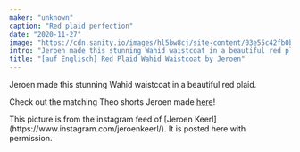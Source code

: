 ```yaml
---
maker: "unknown"
caption: "Red plaid perfection"
date: "2020-11-27"
image: "https://cdn.sanity.io/images/hl5bw8cj/site-content/03e55c42fb0bb6109af5ab0dbf58ad9e6f5a8110-1080x1080.jpg"
intro: "Jeroen made this stunning Wahid waistcoat in a beautiful red plaid."
title: "[auf Englisch] Red Plaid Wahid Waistcoat by Jeroen"
---
```



Jeroen made this stunning Wahid waistcoat in a beautiful red plaid.

Check out the matching Theo shorts Jeroen made [here](https://freesewing.org/showcase/theo-jeroen/)!

<Note>
This picture is from the instagram feed of [Jeroen Keerl](https://www.instagram.com/jeroenkeerl/). It is posted here with permission.
</Note>

